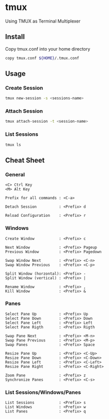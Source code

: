 # tmux
Using TMUX as Terminal Multiplexer

## Install

Copy tmux.conf into your home directory
```bash
copy tmux.conf ${HOME}/.tmux.conf
```

## Usage

### Create Session

```bash
tmux new-session -s <sessions-name>
```

### Attach Session

```bash
tmux attach-session -t <session-name>
```

### List Sessions

```bash
tmux ls
```

## Cheat Sheet

### General

    <C> Ctrl Key
    <M> Alt Key

    Prefix for all commands : <C-a>

    Detach Session          : <Prefix> d

    Reload Configuration    : <Prefix> r

### Windows

    Create Window           : <Prefix> c

    Next Window             : <Prefix> Pageup
    Previous Window         : <Prefix> Pagedown

    Swap Window Next        : <Prefix> <C-n>
    Swap Window Previous    : <Prefix> <C-p>

    Split Window (horzontal): <Prefix> -
    Split Window (vertical) : <Prefix> |

    Rename Window           : <Prefix> ,
    Kill Window             : <Prefix> &

### Panes

    Select Pane Up          : <Prefix> Up
    Select Pane Down        : <Prefix> Down
    Select Pane Left        : <Prefix> Left
    Select Pane Rigth       : <Prefix> Rigth

    Swap Pane Next          : <Prefix> <M-n>
    Swap Pane Previous      : <Prefix> <M-p>
    Swap Panes              : <Prefix> Space

    Resize Pane Up          : <Prefix> <C-Up>
    Resize Pane Down        : <Prefix> <C-Down>
    Resize Pane Left        : <Prefix> <C-Left>
    Resize Pane Right       : <Prefix> <C-Right>

    Zoom Pane               : <Prefix> z
    Synchronize Panes       : <Prefix> <C-s>

### List Sessions/Windows/Panes

    List Sessions           : <Prefix> s
    List Windows            : <Prefix> w
    List Panes              : <Prefix> q


